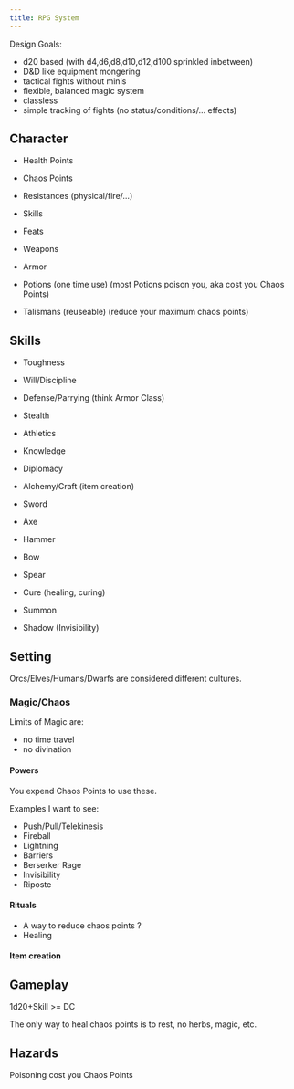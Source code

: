 ```yaml
---
title: RPG System
---
```


Design Goals:

* d20 based (with d4,d6,d8,d10,d12,d100 sprinkled inbetween)
* D&D like equipment mongering
* tactical fights without minis
* flexible, balanced magic system
* classless
* simple tracking of fights (no status/conditions/... effects)

## Character

* Health Points
* Chaos Points
* Resistances (physical/fire/...)
* Skills
* Feats

* Weapons
* Armor
* Potions (one time use)
(most Potions poison you, aka cost you Chaos Points)
* Talismans (reuseable) (reduce your maximum chaos points)

## Skills

* Toughness
* Will/Discipline
* Defense/Parrying (think Armor Class)

* Stealth
* Athletics
* Knowledge
* Diplomacy

* Alchemy/Craft (item creation)

* Sword
* Axe
* Hammer
* Bow
* Spear

* Cure (healing, curing)
* Summon
* Shadow (Invisibility)

## Setting

Orcs/Elves/Humans/Dwarfs are considered different cultures.

### Magic/Chaos

Limits of Magic are:

* no time travel
* no divination

#### Powers

You expend Chaos Points to use these.

Examples I want to see:

* Push/Pull/Telekinesis
* Fireball
* Lightning
* Barriers
* Berserker Rage
* Invisibility
* Riposte

#### Rituals

* A way to reduce chaos points ?
* Healing

#### Item creation

## Gameplay

1d20+Skill >= DC

The only way to heal chaos points is to rest, no herbs, magic, etc.

## Hazards

Poisoning cost you Chaos Points
